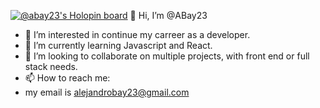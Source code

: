 [![@abay23's Holopin board](https://holopin.io/api/user/board?user=abay23)](https://holopin.io/@abay23) 
👋 Hi, I’m @ABay23
- 👀 I’m interested in continue my carreer as a developer.
- 🌱 I’m currently learning Javascript and React.
- 💞️ I’m looking to collaborate on multiple projects, with front end or full stack needs.
- 📫 How to reach me:
-  my email is alejandrobay23@gmail.com

<!---
ABay23/ABay23 is a ✨ special ✨ repository because its `README.md` (this file) appears on your GitHub profile.
You can click the Preview link to take a look at your changes.
--->
